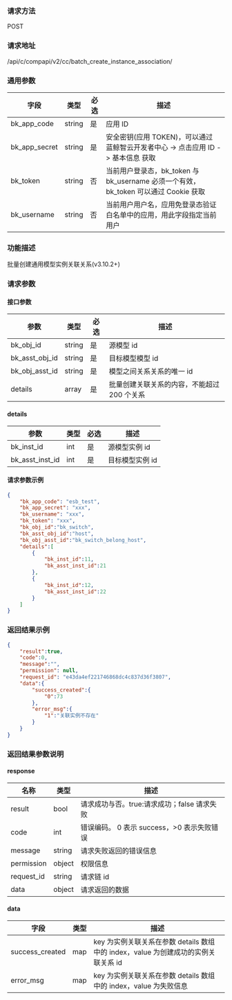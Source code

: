 
### 请求方法

POST


### 请求地址

/api/c/compapi/v2/cc/batch_create_instance_association/


### 通用参数

| 字段 | 类型 | 必选 |  描述 |
|-----------|------------|--------|------------|
| bk_app_code  |  string    | 是 | 应用 ID     |
| bk_app_secret|  string    | 是 | 安全密钥(应用 TOKEN)，可以通过 蓝鲸智云开发者中心 -> 点击应用 ID -> 基本信息 获取 |
| bk_token     |  string    | 否 | 当前用户登录态，bk_token 与 bk_username 必须一个有效，bk_token 可以通过 Cookie 获取 |
| bk_username  |  string    | 否 | 当前用户用户名，应用免登录态验证白名单中的应用，用此字段指定当前用户 |


### 功能描述

 批量创建通用模型实例关联关系(v3.10.2+)

### 请求参数



#### 接口参数

| 参数           | 类型   | 必选 | 描述                     |
| -------------- | ------ | ---- | ------------------------ |
| bk_obj_id      | string | 是   | 源模型 id                 |
| bk_asst_obj_id | string | 是   | 目标模型模型 id           |
| bk_obj_asst_id | string | 是   | 模型之间关系关系的唯一 id |
| details        | array  | 是   | 批量创建关联关系的内容，不能超过 200 个关系        |

#### details

| 参数            | 类型   | 必选 | 描述           |
| --------------- | ------ | ---- | -------------- |
| bk_inst_id      | int | 是   | 源模型实例 id   |
| bk_asst_inst_id | int | 是   | 目标模型实例 id |

#### 请求参数示例

```json
{
    "bk_app_code": "esb_test",
    "bk_app_secret": "xxx",
    "bk_username": "xxx",
    "bk_token": "xxx",
    "bk_obj_id":"bk_switch",
    "bk_asst_obj_id":"host",
    "bk_obj_asst_id":"bk_switch_belong_host",
    "details":[
        {
            "bk_inst_id":11,
            "bk_asst_inst_id":21
        },
        {
            "bk_inst_id":12,
            "bk_asst_inst_id":22
        }
    ]
}
```

### 返回结果示例

```json
{
    "result":true,
    "code":0,
    "message":"",
    "permission": null,
    "request_id": "e43da4ef221746868dc4c837d36f3807",
    "data":{
        "success_created":{
            "0":73
        },
        "error_msg":{
            "1":"关联实例不存在"
        }
    }
}
```

### 返回结果参数说明

#### response

| 名称    | 类型   | 描述                                    |
| ------- | ------ | ------------------------------------- |
| result  | bool   | 请求成功与否。true:请求成功；false 请求失败 |
| code    | int    | 错误编码。 0 表示 success，>0 表示失败错误    |
| message | string | 请求失败返回的错误信息                    |
| permission    | object | 权限信息    |
| request_id    | string | 请求链 id    |
| data    | object | 请求返回的数据                           |

#### data

| 字段            | 类型 | 描述                                                     |
| -------------- | ---- | -------------------------------------------------------- |
| success_created | map | key 为实例关联关系在参数 details 数组中的 index，value 为创建成功的实例关联关系 id |
| error_msg       | map | key 为实例关联关系在参数 details 数组中的 index，value 为失败信息          |